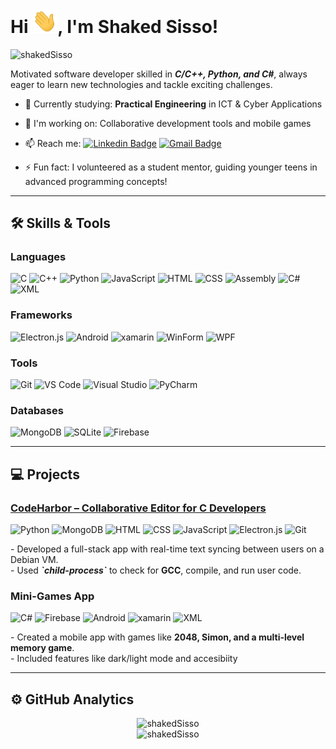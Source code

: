 <!--
**shakedSisso/shakedSisso** is a ✨ _special_ ✨ repository because its `README.md` (this file) appears on your GitHub profile.

Here are some ideas to get you started:

- 🔭 I’m currently working on ...
- 🌱 I’m currently learning ...
- 👯 I’m looking to collaborate on ...
- 🤔 I’m looking for help with ...
- 💬 Ask me about ...
- 📫 How to reach me: ...
- 😄 Pronouns: ...
- ⚡ Fun fact: ...
-->

<h1> Hi <img src="https://raw.githubusercontent.com/ABSphreak/ABSphreak/master/gifs/Hi.gif" width="40px" />, I'm Shaked Sisso!</h1>
<p align="left"> <img src="https://komarev.com/ghpvc/?username=shakedSisso" alt="shakedSisso" /> </p>
Motivated software developer skilled in <b><i>C/C++, Python, and C#</i></b>, always eager to learn new technologies and tackle exciting challenges.

- 🌱 Currently studying: **Practical Engineering** in ICT & Cyber Applications
- 🔭 I'm working on: Collaborative development tools and mobile games
- 📫 Reach me: [![Linkedin Badge](https://img.shields.io/badge/-shakedsisso-blue?style=flat-square&logo=Linkedin&logoColor=white&link=https://www.linkedin.com/in/shakedsisso/)](https://www.linkedin.com/in/shakedsisso/)
[![Gmail Badge](https://img.shields.io/badge/-sisso1011@gmail.com-c14438?style=flat-square&logo=Gmail&logoColor=white&link=mailto:sisso1011@gmail.com)](mailto:sisso1011@gmail.com)

- ⚡ Fun fact: I volunteered as a student mentor, guiding younger teens in advanced programming concepts!

---
<!--
## 🛠️ Skills & Tools

- **Languages**: C/C++, C#, Python, JavaScript, HTML, CSS, Assembly (x86/x64)
- **Frameworks**: Electron.js, Xamarin.Android, WinForm, WPF
- **Tools**: Git, VS Code, Visual Studio, PyCharm
- **Databases**: MongoDB, SQLite, Firebase
-->

## 🛠️ Skills & Tools

  ### Languages
<p>
  <img src="https://skillicons.dev/icons?i=c" width="40" height="40" alt="C" />
  <img src="https://skillicons.dev/icons?i=cpp" width="40" height="40" alt="C++" />
  <img src="https://skillicons.dev/icons?i=python" width="40" height="40" alt="Python" />
  <img src="https://skillicons.dev/icons?i=javascript" width="40" height="40" alt="JavaScript" />
  <img src="https://skillicons.dev/icons?i=html" width="40" height="40" alt="HTML" />
  <img src="https://skillicons.dev/icons?i=css" width="40" height="40" alt="CSS" />
  <img src="https://assets.exercism.io/tracks/x86-64-assembly-hex-turquoise.png" width="40" height="45" alt="Assembly" />
  <img src="https://skillicons.dev/icons?i=cs" width="40" height="40" alt="C#" />
  <img src="https://cdn.jsdelivr.net/gh/devicons/devicon@latest/icons/xml/xml-original.svg" width="40" height="40" alt="XML" />
</p>

### Frameworks
<p>
  <img src="https://skillicons.dev/icons?i=electron" width="40" height="40" alt="Electron.js" />
  <img src="https://cdn.jsdelivr.net/gh/devicons/devicon@latest/icons/android/android-plain.svg" width="30" height="30" alt="Android"/>
  <img src="https://cdn.jsdelivr.net/gh/devicons/devicon@latest/icons/xamarin/xamarin-original.svg" width="30" height="30" alt="xamarin"/>
  <img src="https://bluemarkacademy.com/wp-content/uploads/2020/12/winform-logo.jpg" width="35" height="35" alt="WinForm" />
  <img src="https://encrypted-tbn0.gstatic.com/images?q=tbn:ANd9GcTx7hGZcjZnCLYVEK68c3_kLFo5R079h94Mq-vsF8bfcmr7eUyqOubuAX__dXZr-Gkz-V0&usqp=CAU" width="35" height="35" alt="WPF" />
</p>

### Tools
<p>
  <img src="https://skillicons.dev/icons?i=git" width="40" height="40" alt="Git" />
  <img src="https://skillicons.dev/icons?i=vscode" width="40" height="40" alt="VS Code" />
  <img src="https://skillicons.dev/icons?i=visualstudio" width="40" height="40" alt="Visual Studio" />
  <img src="https://skillicons.dev/icons?i=pycharm" width="40" height="40" alt="PyCharm" />
</p>

### Databases
<p>
  <img src="https://skillicons.dev/icons?i=mongodb" width="40" height="40" alt="MongoDB" />
  <img src="https://skillicons.dev/icons?i=sqlite" width="40" height="40" alt="SQLite" />
  <img src="https://skillicons.dev/icons?i=firebase" width="40" height="40" alt="Firebase" />
</p>


---

## 💻 Projects

### [CodeHarbor – Collaborative Editor for C Developers](https://github.com/shakedSisso/CodeHarbor)
<p align="left">
  <img src="https://skillicons.dev/icons?i=python" width="30" height="30" alt="Python"/>
  <img src="https://skillicons.dev/icons?i=mongodb" width="30" height="30" alt="MongoDB"/>
  <img src="https://skillicons.dev/icons?i=html" width="30" height="30" alt="HTML"/>
  <img src="https://skillicons.dev/icons?i=css" width="30" height="30" alt="CSS"/>
  <img src="https://skillicons.dev/icons?i=js" width="30" height="30" alt="JavaScript"/>
  <img src="https://skillicons.dev/icons?i=electron" width="30" height="30" alt="Electron.js"/>
  <img src="https://skillicons.dev/icons?i=git" width="30" height="30" alt="Git"/>
</p>
- Developed a full-stack app with real-time text syncing between users on a Debian VM.<br/>
- Used <b><i>`child-process`</i></b> to check for <b>GCC</b>, compile, and run user code.

### Mini-Games App
<p align="left">
  <img src="https://skillicons.dev/icons?i=cs" width="30" height="30" alt="C#"/>
  <img src="https://skillicons.dev/icons?i=firebase" width="30" height="30" alt="Firebase"/>
  <img src="https://cdn.jsdelivr.net/gh/devicons/devicon@latest/icons/android/android-plain.svg" width="30" height="30" alt="Android"/>
  <img src="https://cdn.jsdelivr.net/gh/devicons/devicon@latest/icons/xamarin/xamarin-original.svg" width="30" height="30" alt="xamarin"/>
  <img src="https://cdn.jsdelivr.net/gh/devicons/devicon@latest/icons/xml/xml-original.svg" width="40" height="40" alt="XML" />
</p>
- Created a mobile app with games like <b>2048, Simon, and a multi-level memory game</b>.<br/>
- Included features like dark/light mode and accesibiity

---

## ⚙️ GitHub Analytics
<p align="center">
  <img heigth="40%" src="https://github-readme-stats.vercel.app/api/top-langs?username=shakedSisso&show_icons=true&theme=dracula&locale=en&layout=pie&size_weight=0.5&count_weight=0.5" alt="shakedSisso" /> 
  <br/>
  <img width="60%" src="https://github-readme-stats-eight-theta.vercel.app/api?username=shakedSisso&show_icons=true&theme=dracula&count_private=true&hide_title=true&hide=contribs&include_all_commits=true" alt="shakedSisso" />
</p>
